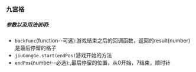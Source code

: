 ### 九宫格

##### 参数以及用法说明:

+ `backFunc`(function--可选):游戏结束之后的回调函数，返回的result(number)是最后停留的格子
+ `jiuGongGe.start(endPos)`游戏开始的方法
+ `endPos`(number--必选):,最后停留的位置，从0开始，7结束，顺时针

